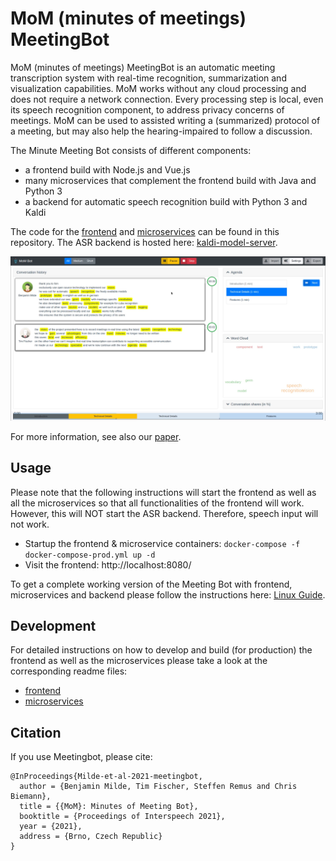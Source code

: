 # MoM (minutes of meetings) MeetingBot

MoM (minutes of meetings) MeetingBot is an automatic meeting transcription system with real-time recognition, summarization and visualization capabilities. MoM works without any cloud processing and does not require a network connection. Every processing step is local, even its speech recognition component, to address privacy concerns of meetings. MoM can be used to assisted writing a (summarized) protocol of a meeting, but may also help the hearing-impaired to follow a discussion.

The Minute Meeting Bot consists of different components:
- a frontend build with Node.js and Vue.js 
- many microservices that complement the frontend build with Java and Python 3
- a backend for automatic speech recognition build with Python 3 and Kaldi 

The code for the [frontend](./frontend/) and [microservices](./backend/) can be found in this repository. The ASR backend is hosted here: [kaldi-model-server](https://github.com/uhh-lt/kaldi-model-server).

![example screenshot](./MoM_screenshot.png?raw=true "MoM meetingbot example screenshot")

For more information, see also our [paper](./MoM_paper.pdf).

## Usage
Please note that the following instructions will start the frontend as well as all the microservices so that all functionalities of the frontend will work. 
However, this will NOT start the ASR backend. 
Therefore, speech input will not work. 
- Startup the frontend & microservice containers: `docker-compose -f docker-compose-prod.yml up -d`
- Visit the frontend: http://localhost:8080/

To get a complete working version of the Meeting Bot with frontend, microservices and backend please follow the instructions here: [Linux Guide](./linux-guide.md).

## Development
For detailed instructions on how to develop and build (for production) the frontend as well as the microservices please take a look at the corresponding readme files:
- [frontend](./frontend/)
- [microservices](./backend/)

## Citation

If you use Meetingbot, please cite:

```
@InProceedings{Milde-et-al-2021-meetingbot,
  author = {Benjamin Milde, Tim Fischer, Steffen Remus and Chris Biemann},
  title = {{MoM}: Minutes of Meeting Bot},
  booktitle = {Proceedings of Interspeech 2021},
  year = {2021},
  address = {Brno, Czech Republic}
}
```
